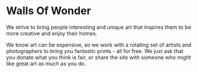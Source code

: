 # Walls Of Wonder

We strive to bring people interesting and unique art that inspires them to be more creative and enjoy their homes.

We know art can be expensive, so we work with a rotating set of artists and photographers to bring you fantastic prints - all for free. We just ask that you donate what you think is fair, or share the site with someone who might like great art as much as you do.

